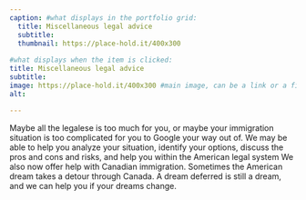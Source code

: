 ```yaml
---
caption: #what displays in the portfolio grid:
  title: Miscellaneous legal advice
  subtitle: 
  thumbnail: https://place-hold.it/400x300
  
#what displays when the item is clicked:
title: Miscellaneous legal advice
subtitle: 
image: https://place-hold.it/400x300 #main image, can be a link or a file in assets/img/portfolio
alt: 

---
```

Maybe all the legalese is too much for you, or maybe your immigration situation is too complicated for you to Google your way out of. 
We may be able to help you analyze your situation, identify your options, discuss the pros and cons and risks, and help you within the American legal system
We also now offer help with Canadian immigration. Sometimes the American dream takes a detour through Canada. A dream deferred is still a dream, and we can help you if your dreams change.
